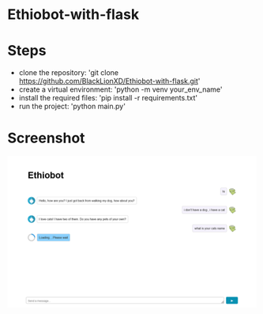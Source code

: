 # Ethiobot-with-flask

# Steps

- clone the repository: 'git clone https://github.com/BlackLionXD/Ethiobot-with-flask.git'
- create a virtual environment: 'python -m venv your_env_name'
- install the required files: 'pip install -r requirements.txt'
- run the project: 'python main.py'

# Screenshot
![Screenshot](static/screenshot.png)
